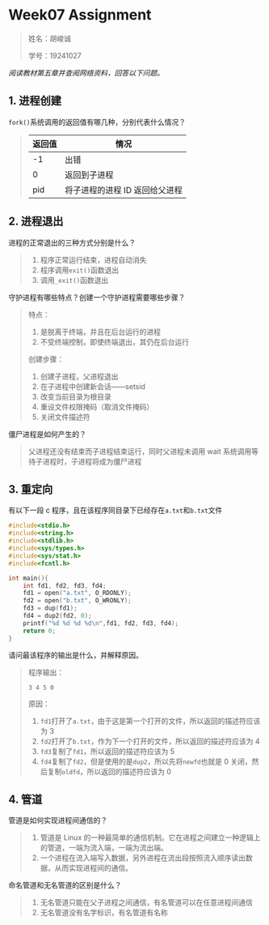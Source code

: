 # Week07 Assignment

> 姓名：胡峻诚
>
> 学号：19241027

_阅读教材第五章并查阅网络资料，回答以下问题。_

## 1. 进程创建

`fork()`系统调用的返回值有哪几种，分别代表什么情况？

> | 返回值 | 情况                           |
> | ------ | ------------------------------ |
> | -1     | 出错                           |
> | 0      | 返回到子进程                   |
> | pid    | 将子进程的进程 ID 返回给父进程 |

## 2. 进程退出

进程的正常退出的三种方式分别是什么？

> 1. 程序正常运行结束，进程自动消失
> 2. 程序调用`exit()`函数退出
> 3. 调用`_exit()`函数退出

守护进程有哪些特点？创建一个守护进程需要哪些步骤？

> 特点：
>
> 1. 是脱离于终端，并且在后台运行的进程
> 2. 不受终端控制，即使终端退出，其仍在后台运行
>
> 创建步骤：
>
> 1. 创建子进程，父进程退出
> 2. 在子进程中创建新会话——setsid
> 3. 改变当前目录为根目录
> 4. 重设文件权限掩码（取消文件掩码）
> 5. 关闭文件描述符

僵尸进程是如何产生的？

> 父进程还没有结束而子进程结束运行，同时父进程未调用 wait 系统调用等待子进程时，子进程将成为僵尸进程

## 3. 重定向

有以下一段 c 程序，且在该程序同目录下已经存在`a.txt`和`b.txt`文件

```c
#include<stdio.h>
#include<string.h>
#include<stdlib.h>
#include<sys/types.h>
#include<sys/stat.h>
#include<fcntl.h>

int main(){
    int fd1, fd2, fd3, fd4;
    fd1 = open("a.txt", O_RDONLY);
    fd2 = open("b.txt", O_WRONLY);
    fd3 = dup(fd1);
    fd4 = dup2(fd2, 0);
    printf("%d %d %d %d\n",fd1, fd2, fd3, fd4);
    return 0;
}
```

请问最该程序的输出是什么，并解释原因。

> 程序输出：
>
> ```
> 3 4 5 0
> ```
>
> 原因：
>
> 1. `fd1`打开了`a.txt`，由于这是第一个打开的文件，所以返回的描述符应该为 3
> 2. `fd2`打开了`b.txt`，作为下一个打开的文件，所以返回的描述符应该为 4
> 3. `fd3`复制了`fd1`，所以返回的描述符应该为 5
> 4. `fd4`复制了`fd2`，但是使用的是`dup2`，所以先将`newfd`也就是 0 关闭，然后复制`oldfd`，所以返回的描述符应该为 0

## 4. 管道

管道是如何实现进程间通信的？

> 1. 管道是 Linux 的一种最简单的通信机制。它在进程之间建立一种逻辑上的管道，一端为流入端，一端为流出端。
> 2. 一个进程在流入端写入数据，另外进程在流出段按照流入顺序读出数据，从而实现进程间的通信。

命名管道和无名管道的区别是什么？

> 1. 无名管道只能在父子进程之间通信，有名管道可以在任意进程间通信
> 2. 无名管道没有名字标识，有名管道有名称
